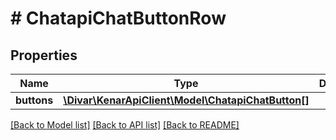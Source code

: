 # # ChatapiChatButtonRow

## Properties

Name | Type | Description | Notes
------------ | ------------- | ------------- | -------------
**buttons** | [**\Divar\KenarApiClient\Model\ChatapiChatButton[]**](ChatapiChatButton.md) |  | [optional]

[[Back to Model list]](../../README.md#models) [[Back to API list]](../../README.md#endpoints) [[Back to README]](../../README.md)
